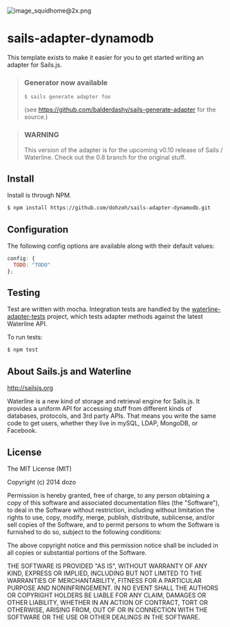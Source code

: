 ![image_squidhome@2x.png](http://i.imgur.com/RIvu9.png) 

# sails-adapter-dynamodb

This template exists to make it easier for you to get started writing an adapter for Sails.js.

> ### Generator now available
>
> `$ sails generate adapter foo`
>
> (see https://github.com/balderdashy/sails-generate-adapter for the source.)




> ### WARNING
>
> This version of the adapter is for the upcoming v0.10 release of Sails / Waterline.
> Check out the 0.8 branch for the original stuff.


## Install

Install is through NPM.

```bash
$ npm install https://github.com/dohzoh/sails-adapter-dynamodb.git
```

## Configuration

The following config options are available along with their default values:

```javascript
config: {
  TODO: "TODO"
};
```

## Testing

Test are written with mocha. Integration tests are handled by the [waterline-adapter-tests](https://github.com/balderdashy/waterline-adapter-tests) project, which tests adapter methods against the latest Waterline API.

To run tests:

```bash
$ npm test
```


## About Sails.js and Waterline
http://sailsjs.org

Waterline is a new kind of storage and retrieval engine for Sails.js.  It provides a uniform API for accessing stuff from different kinds of databases, protocols, and 3rd party APIs.  That means you write the same code to get users, whether they live in mySQL, LDAP, MongoDB, or Facebook.

## License

The MIT License (MIT)

Copyright (c) 2014 dozo

Permission is hereby granted, free of charge, to any person obtaining a copy
 of this software and associated documentation files (the "Software"), to deal
 in the Software without restriction, including without limitation the rights
 to use, copy, modify, merge, publish, distribute, sublicense, and/or sell
 copies of the Software, and to permit persons to whom the Software is
 furnished to do so, subject to the following conditions:

The above copyright notice and this permission notice shall be included in
 all copies or substantial portions of the Software.

THE SOFTWARE IS PROVIDED "AS IS", WITHOUT WARRANTY OF ANY KIND, EXPRESS OR
 IMPLIED, INCLUDING BUT NOT LIMITED TO THE WARRANTIES OF MERCHANTABILITY,
 FITNESS FOR A PARTICULAR PURPOSE AND NONINFRINGEMENT. IN NO EVENT SHALL THE
 AUTHORS OR COPYRIGHT HOLDERS BE LIABLE FOR ANY CLAIM, DAMAGES OR OTHER
 LIABILITY, WHETHER IN AN ACTION OF CONTRACT, TORT OR OTHERWISE, ARISING FROM,
 OUT OF OR IN CONNECTION WITH THE SOFTWARE OR THE USE OR OTHER DEALINGS IN
 THE SOFTWARE.
